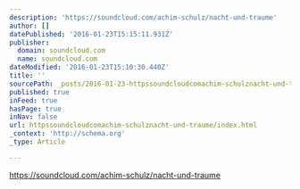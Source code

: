 ```yaml
---
description: 'https://soundcloud.com/achim-schulz/nacht-und-traume'
author: []
datePublished: '2016-01-23T15:15:11.931Z'
publisher:
  domain: soundcloud.com
  name: soundcloud.com
dateModified: '2016-01-23T15:10:30.440Z'
title: ''
sourcePath: _posts/2016-01-23-httpssoundcloudcomachim-schulznacht-und-traume.md
published: true
inFeed: true
hasPage: true
inNav: false
url: httpssoundcloudcomachim-schulznacht-und-traume/index.html
_context: 'http://schema.org'
_type: Article

---
```

https://soundcloud.com/achim-schulz/nacht-und-traume